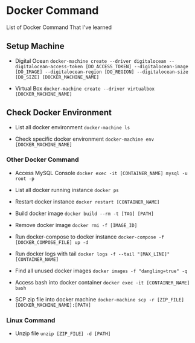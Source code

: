 # Docker Command
List of Docker Command That I've learned

## Setup Machine
* Digital Ocean
`docker-machine create --driver digitalocean --digitalocean-access-token [DO_ACCESS_TOKEN] --digitalocean-image [DO_IMAGE] --digitalocean-region [DO_REGION] --digitalocean-size [DO_SIZE] [DOCKER_MACHINE_NAME]`

* Virtual Box
`docker-machine create --driver virtualbox [DOCKER_MACHINE_NAME]`

## Check Docker Environment
* List all docker environment
`docker-machine ls`

* Check specific docker environment
`docker-machine env [DOCKER_MACHINE_NAME]`

### Other Docker Command
* Access MySQL Console
`docker exec -it [CONTAINER_NAME] mysql -u root -p`

* List all docker running instance
`docker ps`

* Restart docker instance
`docker restart [CONTAINER_NAME]`

* Build docker image
`docker build --rm -t [TAG] [PATH]`

* Remove docker image
`docker rmi -f [IMAGE_ID]`

* Run docker-compose to docker instance
`docker-compose -f [DOCKER_COMPOSE_FILE] up -d`

* Run docker logs with tail
`docker logs -f --tail "[MAX_LINE]" [CONTAINER_NAME]`

* Find all unused docker images
`docker images -f "dangling=true" -q`

* Access bash into docker container
`docker exec -it [CONTAINER_NAME] bash`

* SCP zip file into docker machine
`docker-machine scp -r [ZIP_FILE] [DOCKER_MACHINE_NAME]:[PATH]`

### Linux Command
* Unzip file
`unzip [ZIP_FILE] -d [PATH]`
